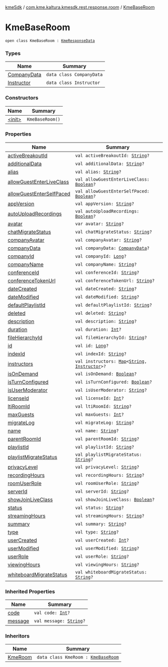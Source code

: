 [kmeSdk](../../index.md) / [com.kme.kaltura.kmesdk.rest.response.room](../index.md) / [KmeBaseRoom](./index.md)

# KmeBaseRoom

`open class KmeBaseRoom : `[`KmeResponseData`](../../com.kme.kaltura.kmesdk.rest.response/-kme-response-data/index.md)

### Types

| Name | Summary |
|---|---|
| [CompanyData](-company-data/index.md) | `data class CompanyData` |
| [Instructor](-instructor/index.md) | `data class Instructor` |

### Constructors

| Name | Summary |
|---|---|
| [&lt;init&gt;](-init-.md) | `KmeBaseRoom()` |

### Properties

| Name | Summary |
|---|---|
| [activeBreakoutId](active-breakout-id.md) | `val activeBreakoutId: `[`String`](https://kotlinlang.org/api/latest/jvm/stdlib/kotlin/-string/index.html)`?` |
| [additionalData](additional-data.md) | `val additionalData: `[`String`](https://kotlinlang.org/api/latest/jvm/stdlib/kotlin/-string/index.html)`?` |
| [alias](alias.md) | `val alias: `[`String`](https://kotlinlang.org/api/latest/jvm/stdlib/kotlin/-string/index.html)`?` |
| [allowGuestEnterLiveClass](allow-guest-enter-live-class.md) | `val allowGuestEnterLiveClass: `[`Boolean`](https://kotlinlang.org/api/latest/jvm/stdlib/kotlin/-boolean/index.html)`?` |
| [allowGuestEnterSelfPaced](allow-guest-enter-self-paced.md) | `val allowGuestEnterSelfPaced: `[`Boolean`](https://kotlinlang.org/api/latest/jvm/stdlib/kotlin/-boolean/index.html)`?` |
| [appVersion](app-version.md) | `val appVersion: `[`String`](https://kotlinlang.org/api/latest/jvm/stdlib/kotlin/-string/index.html)`?` |
| [autoUploadRecordings](auto-upload-recordings.md) | `val autoUploadRecordings: `[`Boolean`](https://kotlinlang.org/api/latest/jvm/stdlib/kotlin/-boolean/index.html)`?` |
| [avatar](avatar.md) | `var avatar: `[`String`](https://kotlinlang.org/api/latest/jvm/stdlib/kotlin/-string/index.html)`?` |
| [chatMigrateStatus](chat-migrate-status.md) | `val chatMigrateStatus: `[`String`](https://kotlinlang.org/api/latest/jvm/stdlib/kotlin/-string/index.html)`?` |
| [companyAvatar](company-avatar.md) | `val companyAvatar: `[`String`](https://kotlinlang.org/api/latest/jvm/stdlib/kotlin/-string/index.html)`?` |
| [companyData](company-data.md) | `val companyData: `[`CompanyData`](-company-data/index.md)`?` |
| [companyId](company-id.md) | `val companyId: `[`Long`](https://kotlinlang.org/api/latest/jvm/stdlib/kotlin/-long/index.html)`?` |
| [companyName](company-name.md) | `val companyName: `[`String`](https://kotlinlang.org/api/latest/jvm/stdlib/kotlin/-string/index.html)`?` |
| [conferenceId](conference-id.md) | `val conferenceId: `[`String`](https://kotlinlang.org/api/latest/jvm/stdlib/kotlin/-string/index.html)`?` |
| [conferenceTokenUrl](conference-token-url.md) | `val conferenceTokenUrl: `[`String`](https://kotlinlang.org/api/latest/jvm/stdlib/kotlin/-string/index.html)`?` |
| [dateCreated](date-created.md) | `val dateCreated: `[`String`](https://kotlinlang.org/api/latest/jvm/stdlib/kotlin/-string/index.html)`?` |
| [dateModified](date-modified.md) | `val dateModified: `[`String`](https://kotlinlang.org/api/latest/jvm/stdlib/kotlin/-string/index.html)`?` |
| [defaultPlaylistId](default-playlist-id.md) | `val defaultPlaylistId: `[`String`](https://kotlinlang.org/api/latest/jvm/stdlib/kotlin/-string/index.html)`?` |
| [deleted](deleted.md) | `val deleted: `[`String`](https://kotlinlang.org/api/latest/jvm/stdlib/kotlin/-string/index.html)`?` |
| [description](description.md) | `val description: `[`String`](https://kotlinlang.org/api/latest/jvm/stdlib/kotlin/-string/index.html)`?` |
| [duration](duration.md) | `val duration: `[`Int`](https://kotlinlang.org/api/latest/jvm/stdlib/kotlin/-int/index.html)`?` |
| [fileHierarchyId](file-hierarchy-id.md) | `val fileHierarchyId: `[`String`](https://kotlinlang.org/api/latest/jvm/stdlib/kotlin/-string/index.html)`?` |
| [id](id.md) | `val id: `[`Long`](https://kotlinlang.org/api/latest/jvm/stdlib/kotlin/-long/index.html)`?` |
| [indexId](index-id.md) | `val indexId: `[`String`](https://kotlinlang.org/api/latest/jvm/stdlib/kotlin/-string/index.html)`?` |
| [instructors](instructors.md) | `val instructors: `[`Map`](https://kotlinlang.org/api/latest/jvm/stdlib/kotlin.collections/-map/index.html)`<`[`String`](https://kotlinlang.org/api/latest/jvm/stdlib/kotlin/-string/index.html)`, `[`Instructor`](-instructor/index.md)`>?` |
| [isOnDemand](is-on-demand.md) | `val isOnDemand: `[`Boolean`](https://kotlinlang.org/api/latest/jvm/stdlib/kotlin/-boolean/index.html)`?` |
| [isTurnConfigured](is-turn-configured.md) | `val isTurnConfigured: `[`Boolean`](https://kotlinlang.org/api/latest/jvm/stdlib/kotlin/-boolean/index.html)`?` |
| [isUserModerator](is-user-moderator.md) | `val isUserModerator: `[`String`](https://kotlinlang.org/api/latest/jvm/stdlib/kotlin/-string/index.html)`?` |
| [licenseId](license-id.md) | `val licenseId: `[`Int`](https://kotlinlang.org/api/latest/jvm/stdlib/kotlin/-int/index.html)`?` |
| [ltiRoomId](lti-room-id.md) | `val ltiRoomId: `[`String`](https://kotlinlang.org/api/latest/jvm/stdlib/kotlin/-string/index.html)`?` |
| [maxGuests](max-guests.md) | `val maxGuests: `[`Int`](https://kotlinlang.org/api/latest/jvm/stdlib/kotlin/-int/index.html)`?` |
| [migrateLog](migrate-log.md) | `val migrateLog: `[`String`](https://kotlinlang.org/api/latest/jvm/stdlib/kotlin/-string/index.html)`?` |
| [name](name.md) | `val name: `[`String`](https://kotlinlang.org/api/latest/jvm/stdlib/kotlin/-string/index.html)`?` |
| [parentRoomId](parent-room-id.md) | `val parentRoomId: `[`String`](https://kotlinlang.org/api/latest/jvm/stdlib/kotlin/-string/index.html)`?` |
| [playlistId](playlist-id.md) | `val playlistId: `[`String`](https://kotlinlang.org/api/latest/jvm/stdlib/kotlin/-string/index.html)`?` |
| [playlistMigrateStatus](playlist-migrate-status.md) | `val playlistMigrateStatus: `[`String`](https://kotlinlang.org/api/latest/jvm/stdlib/kotlin/-string/index.html)`?` |
| [privacyLevel](privacy-level.md) | `val privacyLevel: `[`String`](https://kotlinlang.org/api/latest/jvm/stdlib/kotlin/-string/index.html)`?` |
| [recordingHours](recording-hours.md) | `val recordingHours: `[`String`](https://kotlinlang.org/api/latest/jvm/stdlib/kotlin/-string/index.html)`?` |
| [roomUserRole](room-user-role.md) | `val roomUserRole: `[`String`](https://kotlinlang.org/api/latest/jvm/stdlib/kotlin/-string/index.html)`?` |
| [serverId](server-id.md) | `val serverId: `[`String`](https://kotlinlang.org/api/latest/jvm/stdlib/kotlin/-string/index.html)`?` |
| [showJoinLiveClass](show-join-live-class.md) | `val showJoinLiveClass: `[`Boolean`](https://kotlinlang.org/api/latest/jvm/stdlib/kotlin/-boolean/index.html)`?` |
| [status](status.md) | `val status: `[`String`](https://kotlinlang.org/api/latest/jvm/stdlib/kotlin/-string/index.html)`?` |
| [streamingHours](streaming-hours.md) | `val streamingHours: `[`String`](https://kotlinlang.org/api/latest/jvm/stdlib/kotlin/-string/index.html)`?` |
| [summary](summary.md) | `val summary: `[`String`](https://kotlinlang.org/api/latest/jvm/stdlib/kotlin/-string/index.html)`?` |
| [type](type.md) | `val type: `[`String`](https://kotlinlang.org/api/latest/jvm/stdlib/kotlin/-string/index.html)`?` |
| [userCreated](user-created.md) | `val userCreated: `[`Int`](https://kotlinlang.org/api/latest/jvm/stdlib/kotlin/-int/index.html)`?` |
| [userModified](user-modified.md) | `val userModified: `[`String`](https://kotlinlang.org/api/latest/jvm/stdlib/kotlin/-string/index.html)`?` |
| [userRole](user-role.md) | `val userRole: `[`String`](https://kotlinlang.org/api/latest/jvm/stdlib/kotlin/-string/index.html)`?` |
| [viewingHours](viewing-hours.md) | `val viewingHours: `[`String`](https://kotlinlang.org/api/latest/jvm/stdlib/kotlin/-string/index.html)`?` |
| [whiteboardMigrateStatus](whiteboard-migrate-status.md) | `val whiteboardMigrateStatus: `[`String`](https://kotlinlang.org/api/latest/jvm/stdlib/kotlin/-string/index.html)`?` |

### Inherited Properties

| Name | Summary |
|---|---|
| [code](../../com.kme.kaltura.kmesdk.rest.response/-kme-response-data/code.md) | `val code: `[`Int`](https://kotlinlang.org/api/latest/jvm/stdlib/kotlin/-int/index.html)`?` |
| [message](../../com.kme.kaltura.kmesdk.rest.response/-kme-response-data/message.md) | `val message: `[`String`](https://kotlinlang.org/api/latest/jvm/stdlib/kotlin/-string/index.html)`?` |

### Inheritors

| Name | Summary |
|---|---|
| [KmeRoom](../-kme-room/index.md) | `data class KmeRoom : `[`KmeBaseRoom`](./index.md) |
